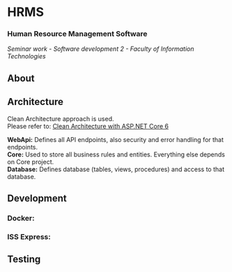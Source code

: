 # HRMS
<h3>Human Resource Management Software</h3>
<i>Seminar work - Software development 2 - Faculty of Information Technologies</i> </br>


## About




## Architecture

Clean Architecture approach is used. </br>
Please refer to: [Clean Architecture with ASP.NET Core 6](https://www.youtube.com/watch?v=lkmvnjypENw)

<b>WebApi:</b> Defines all API endpoints, also security and error handling for that endpoints. </br>
<b>Core:</b> Used to store all business rules and entities. Everything else depends on Core project. </br>
<b>Database:</b> Defines database (tables, views, procedures) and access to that database. </br>


## Development

### Docker:

### ISS Express:


## Testing
